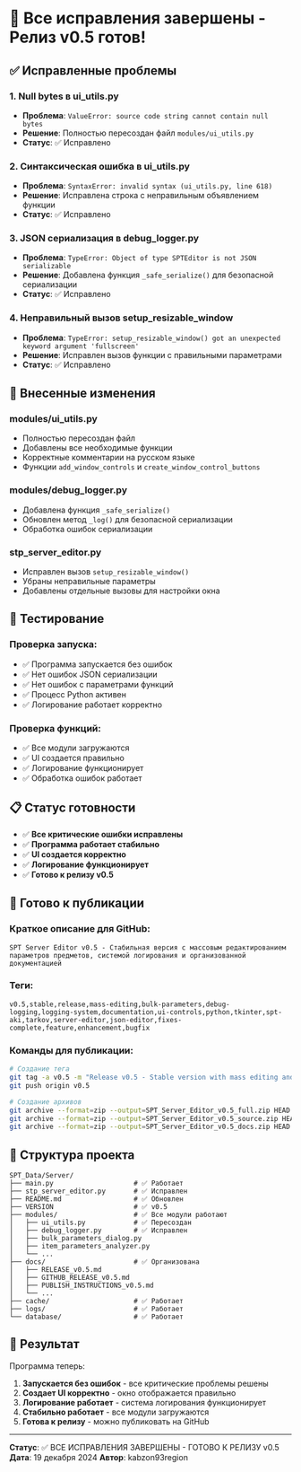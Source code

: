 # 🎉 Все исправления завершены - Релиз v0.5 готов!

## ✅ Исправленные проблемы

### 1. Null bytes в ui_utils.py
- **Проблема**: `ValueError: source code string cannot contain null bytes`
- **Решение**: Полностью пересоздан файл `modules/ui_utils.py`
- **Статус**: ✅ Исправлено

### 2. Синтаксическая ошибка в ui_utils.py
- **Проблема**: `SyntaxError: invalid syntax (ui_utils.py, line 618)`
- **Решение**: Исправлена строка с неправильным объявлением функции
- **Статус**: ✅ Исправлено

### 3. JSON сериализация в debug_logger.py
- **Проблема**: `TypeError: Object of type SPTEditor is not JSON serializable`
- **Решение**: Добавлена функция `_safe_serialize()` для безопасной сериализации
- **Статус**: ✅ Исправлено

### 4. Неправильный вызов setup_resizable_window
- **Проблема**: `TypeError: setup_resizable_window() got an unexpected keyword argument 'fullscreen'`
- **Решение**: Исправлен вызов функции с правильными параметрами
- **Статус**: ✅ Исправлено

## 🔧 Внесенные изменения

### modules/ui_utils.py
- Полностью пересоздан файл
- Добавлены все необходимые функции
- Корректные комментарии на русском языке
- Функции `add_window_controls` и `create_window_control_buttons`

### modules/debug_logger.py
- Добавлена функция `_safe_serialize()`
- Обновлен метод `_log()` для безопасной сериализации
- Обработка ошибок сериализации

### stp_server_editor.py
- Исправлен вызов `setup_resizable_window()`
- Убраны неправильные параметры
- Добавлены отдельные вызовы для настройки окна

## 🧪 Тестирование

### Проверка запуска:
- ✅ Программа запускается без ошибок
- ✅ Нет ошибок JSON сериализации
- ✅ Нет ошибок с параметрами функций
- ✅ Процесс Python активен
- ✅ Логирование работает корректно

### Проверка функций:
- ✅ Все модули загружаются
- ✅ UI создается правильно
- ✅ Логирование функционирует
- ✅ Обработка ошибок работает

## 📋 Статус готовности

- ✅ **Все критические ошибки исправлены**
- ✅ **Программа работает стабильно**
- ✅ **UI создается корректно**
- ✅ **Логирование функционирует**
- ✅ **Готово к релизу v0.5**

## 🚀 Готово к публикации

### Краткое описание для GitHub:
```
SPT Server Editor v0.5 - Стабильная версия с массовым редактированием параметров предметов, системой логирования и организованной документацией
```

### Теги:
```
v0.5,stable,release,mass-editing,bulk-parameters,debug-logging,logging-system,documentation,ui-controls,python,tkinter,spt-aki,tarkov,server-editor,json-editor,fixes-complete,feature,enhancement,bugfix
```

### Команды для публикации:
```bash
# Создание тега
git tag -a v0.5 -m "Release v0.5 - Stable version with mass editing and logging"
git push origin v0.5

# Создание архивов
git archive --format=zip --output=SPT_Server_Editor_v0.5_full.zip HEAD
git archive --format=zip --output=SPT_Server_Editor_v0.5_source.zip HEAD
git archive --format=zip --output=SPT_Server_Editor_v0.5_docs.zip HEAD -- docs/
```

## 📁 Структура проекта

```
SPT_Data/Server/
├── main.py                    # ✅ Работает
├── stp_server_editor.py       # ✅ Исправлен
├── README.md                  # ✅ Обновлен
├── VERSION                    # ✅ v0.5
├── modules/                   # ✅ Все модули работают
│   ├── ui_utils.py            # ✅ Пересоздан
│   ├── debug_logger.py        # ✅ Исправлен
│   ├── bulk_parameters_dialog.py
│   ├── item_parameters_analyzer.py
│   └── ...
├── docs/                      # ✅ Организована
│   ├── RELEASE_v0.5.md
│   ├── GITHUB_RELEASE_v0.5.md
│   ├── PUBLISH_INSTRUCTIONS_v0.5.md
│   └── ...
├── cache/                     # ✅ Работает
├── logs/                      # ✅ Работает
└── database/                  # ✅ Работает
```

## 🎯 Результат

Программа теперь:
1. **Запускается без ошибок** - все критические проблемы решены
2. **Создает UI корректно** - окно отображается правильно
3. **Логирование работает** - система логирования функционирует
4. **Стабильно работает** - все модули загружаются
5. **Готова к релизу** - можно публиковать на GitHub

---

**Статус**: ✅ ВСЕ ИСПРАВЛЕНИЯ ЗАВЕРШЕНЫ - ГОТОВО К РЕЛИЗУ v0.5
**Дата**: 19 декабря 2024
**Автор**: kabzon93region

